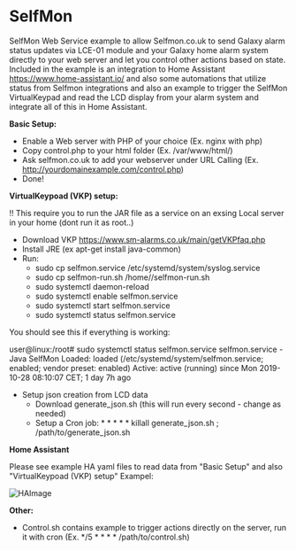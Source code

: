# SelfMon

SelfMon Web Service example to allow Selfmon.co.uk to send Galaxy alarm status updates via LCE-01 module and your Galaxy home alarm system directly to your web server and let you control other actions based on state. 
Included in the example is an integration to Home Assistant https://www.home-assistant.io/ and also some automations that utilize status from Selfmon integrations and also an example to trigger the SelfMon VirtualKeypad and read the LCD display from your alarm system and integrate all of this in Home Assistant.


**Basic Setup:**

* Enable a Web server with PHP of your choice (Ex. nginx with php)
* Copy control.php to your html folder (Ex. /var/www/html/)
* Ask selfmon.co.uk to add your webserver under URL Calling (Ex. http://yourdomainexample.com/control.php)
* Done!

**VirtualKeypoad (VKP) setup:**

!! This require you to run the JAR file as a service on an exsing Local server in your home
(dont run it as root..)

* Download VKP https://www.sm-alarms.co.uk/main/getVKPfaq.php
* Install JRE (ex apt-get install java-common)
*  Run:
   *  sudo cp selfmon.service  /etc/systemd/system/syslog.service
   *  sudo cp selfmon-run.sh /home/<linux user>/selfmon-run.sh
   *  sudo systemctl daemon-reload
   *  sudo systemctl enable selfmon.service
   *  sudo systemctl start selfmon.service
   *  sudo systemctl status selfmon.service
  
 You should see this if everything is working:
 
  user@linux:/root# sudo systemctl status selfmon.service
   selfmon.service - Java SelfMon
   Loaded: loaded (/etc/systemd/system/selfmon.service; enabled; vendor preset: enabled)
   Active: active (running) since Mon 2019-10-28 08:10:07 CET; 1 day 7h ago

* Setup json creation from LCD data
   * Download generate_json.sh (this will run every second - change as needed)
   * Setup a Cron job: * * * * * killall generate_json.sh ; /path/to/generate_json.sh


**Home Assistant**

Please see example HA yaml files to read data from "Basic Setup" and also "VirtualKeypoad (VKP) setup"
Exampel:

![HAImage](https://github.com/Michael0yodi/SelfMon/blob/master/2019-10-29%2016_21_50-Window.png)


**Other:**
* Control.sh contains example to trigger actions directly on the server, run it with cron (Ex. */5 * * * * /path/to/control.sh)




